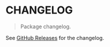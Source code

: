 # CHANGELOG

> Package changelog.

See [GitHub Releases](https://github.com/stdlib-js/math-base-special-log1mexp/releases) for the changelog.